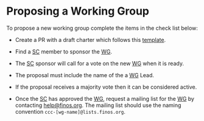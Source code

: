 # Proposing a Working Group

To propose a new working group complete the items in the check list below:

* Create a PR with a draft charter which follows this [template](../templates/charter.md).
* Find a [SC] member to sponsor the [WG].
* The [SC] sponsor will call for a vote on the new [WG] when it is ready.
* The proposal must include the name of the a [WG] Lead.
* If the proposal receives a majority vote then it can be considered active.


* Once the [SC] has approved the [WG], request a mailing list for the [WG] by contacting <help@finos.org>. The mailing list should use the naming convention `ccc-[wg-name]@lists.finos.org`.

[WG]: <../../community-groups.md#working-groups>
[SC]: <../../community-groups.md#steering-committee>